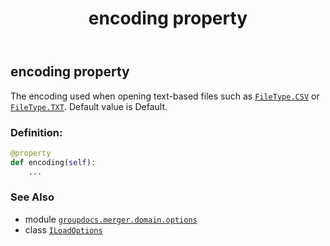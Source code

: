 ﻿---
title: encoding property
second_title: GroupDocs.Merger for Python via .NET API References
description: 
type: docs
url: /python-net/groupdocs.merger.domain.options/iloadoptions/encoding/
is_root: false
weight: 30
---

## encoding property


The encoding used when opening text-based files such as [`FileType.CSV`](/merger/python-net/groupdocs.merger.domain/filetype) or [`FileType.TXT`](/merger/python-net/groupdocs.merger.domain/filetype).
Default value is Default.
### Definition:
```python
@property
def encoding(self):
    ...
```

### See Also
* module [`groupdocs.merger.domain.options`](../../)
* class [`ILoadOptions`](/merger/python-net/groupdocs.merger.domain.options/iloadoptions)
